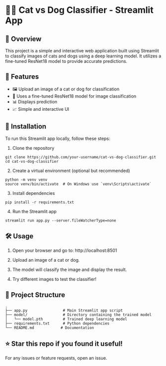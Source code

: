 # 🐶🐱 Cat vs Dog Classifier - Streamlit App

## 📌 Overview

This project is a simple and interactive web application built using Streamlit to classify images of cats and dogs using a deep learning model. It utilizes a fine-tuned ResNet18 model to provide accurate predictions.



## 🚀 Features

- 🖼️ Upload an image of a cat or dog for classification
- 🤖 Uses a fine-tuned ResNet18 model for image classification
- 📊 Displays prediction
- 📈 Simple and interactive UI

## 📌 Installation

To run this Streamlit app locally, follow these steps:

1. Clone the repository
```
git clone https://github.com/your-username/cat-vs-dog-classifier.git
cd cat-vs-dog-classifier
```

2. Create a virtual environment (optional but recommended)
```
python -m venv venv
source venv/bin/activate  # On Windows use `venv\Scripts\activate`
```

3. Install dependencies
```
pip install -r requirements.txt
```
4. Run the Streamlit app
```
streamlit run app.py --server.fileWatcherType=none
```

## 🛠️ Usage

1. Open your browser and go to: http://localhost:8501

2. Upload an image of a cat or dog.

3. The model will classify the image and display the result.

5. Try different images to test the classifier!

## 📂 Project Structure
    .
    ├── app.py                # Main Streamlit app script
    ├── model/                # Directory containing the trained model
    │   └── model.pth         # Trained deep learning model
    ├── requirements.txt      # Python dependencies
    └── README.md            # Documentation


## ⭐ Star this repo if you found it useful!

For any issues or feature requests, open an issue.


